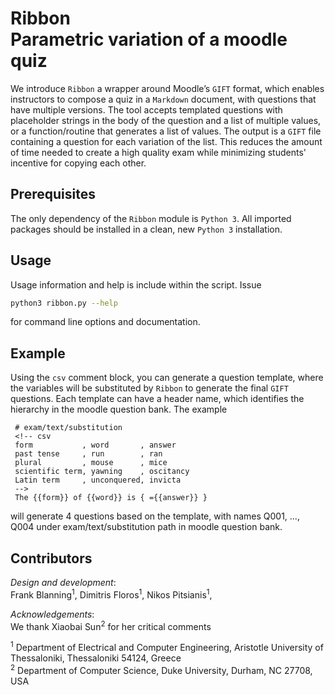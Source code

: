 # Ribbon <br/> Parametric variation of a moodle quiz #

We introduce `Ribbon` a wrapper around Moodle’s `GIFT` format, which enables instructors to compose a quiz in a `Markdown` document, with questions that have multiple versions. The tool accepts templated questions with placeholder strings in the body of the question and a list of multiple values, or a function/routine that generates a list of values. The output is a `GIFT` file containing a question for each variation of the list. This reduces the amount of time needed to create a high quality exam while minimizing students' incentive for copying each other.

## Prerequisites

The only dependency of the `Ribbon` module is `Python 3`. All imported packages should be installed in a clean, new `Python 3` installation.

## Usage

Usage information and help is include within the script. Issue

```bash
python3 ribbon.py --help
```

for command line options and documentation.

## Example

Using the `csv` comment block, you can generate a question template, where the variables will be substituted by `Ribbon` to generate the final `GIFT` questions.  Each template can have a header name, which identifies the hierarchy in the moodle question bank. The example

     # exam/text/substitution
     <!-- csv
     form           , word       , answer
     past tense     , run        , ran
     plural         , mouse      , mice
     scientific term, yawning    , oscitancy
     Latin term     , unconquered, invicta
     -->
     The {{form}} of {{word}} is { ={{answer}} }

will generate 4 questions based on the template, with names Q001, ..., Q004 under exam/text/substitution path in moodle question bank.

## Contributors 

*Design and development*:\
Frank Blanning<sup>1</sup>,
Dimitris Floros<sup>1</sup>,
Nikos Pitsianis<sup>1</sup>, 

*Acknowledgements*:\
We thank Xiaobai Sun<sup>2</sup> for her critical comments

<sup>1</sup> Department of Electrical and Computer Engineering,
Aristotle University of Thessaloniki, Thessaloniki 54124, Greece\
<sup>2</sup> Department of Computer Science, Duke University, Durham, NC
27708, USA
